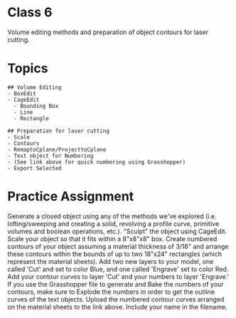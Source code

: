 
# Class 6

Volume editing methods and preparation of object contours for laser cutting.


# Topics
```
## Volume Editing
- BoxEdit
- CageEdit
  - Bounding Box
  - Line
  - Rectangle

## Preparation for laser cutting
- Scale
- Contours
- RemaptoCplane/ProjecttoCplane
- Text object for Numbering
- (See link above for quick numbering using Grasshopper)
- Export Selected

```

# Practice Assignment

Generate a closed object using any of the methods we've explored (i.e. lofting/sweeping and creating a solid, revolving a profile curve, primitive volumes and boolean operations, etc.).  "Sculpt" the object using CageEdit.  Scale your object so that it fits within a 8"x8"x8" box.  Create numbered contours of your object assuming a material thickness of 3/16" and arrange these contours within the bounds of up to two 18"x24" rectangles (which represent the material sheets).  Add two new layers to your model, one called 'Cut' and set to color Blue, and one called 'Engrave' set to color Red.  Add your contour curves to layer 'Cut' and your numbers to layer 'Engrave.'  If you use the Grasshopper file to generate and Bake the numbers of your contours, make sure to Explode the numbers in order to get the outline curves of the text objects.  Upload the numbered contour curves arranged on the material sheets to the link above.  Include your name in the filename.
